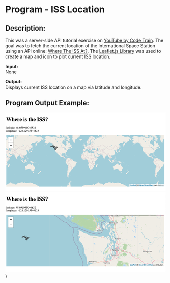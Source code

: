 # Program - ISS Location 

## Description: 
This was a server-side API tutorial exercise on 
[YouTube by Code Train](https://www.youtube.com/watch?v=tc8DU14qX6I&list=PLRqwX-V7Uu6YxDKpFzf_2D84p0cyk4T7X&index=3). 
The goal was to fetch the current location of the International Space Station using an API online: 
[Where The ISS At?](https://wheretheiss.at/). The [Leaflet.js Library]() was used to create a map and icon to plot current ISS location. 

**Input:**      
None

**Output:**     
Displays current ISS location on a map via latitude and longitude. 

## Program Output Example:
![](images/screenshot_program-output1.png)\
![](images/screenshot_program-output2.png)\